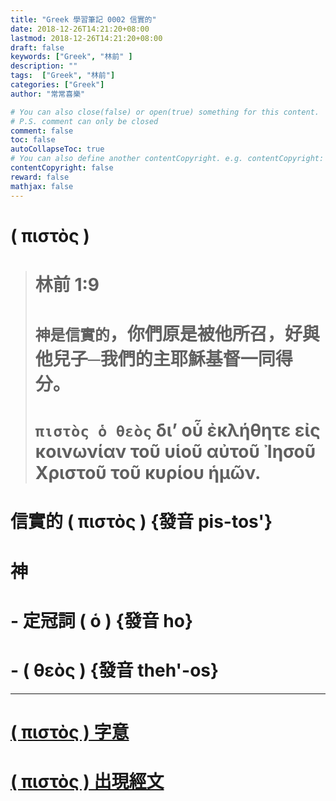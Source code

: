```yaml
---
title: "Greek 學習筆記 0002 信實的"
date: 2018-12-26T14:21:20+08:00
lastmod: 2018-12-26T14:21:20+08:00
draft: false
keywords: ["Greek", "林前" ]
description: ""
tags:  ["Greek", "林前"]
categories: ["Greek"]
author: "常常喜樂"

# You can also close(false) or open(true) something for this content.
# P.S. comment can only be closed
comment: false
toc: false
autoCollapseToc: true
# You can also define another contentCopyright. e.g. contentCopyright: "This is another copyright."
contentCopyright: false
reward: false
mathjax: false
---
```


# ( πιστὸς ) 

> # 林前 1:9  
> # `神是信實的`，你們原是被他所召，好與他兒子─我們的主耶穌基督一同得分。  
> # `πιστὸς ὁ θεὸς` δι’ οὗ ἐκλήθητε εἰς κοινωνίαν τοῦ υἱοῦ αὐτοῦ Ἰησοῦ Χριστοῦ τοῦ κυρίου ἡμῶν.  

# 信實的 ( πιστὸς ) {發音 pis-tos'}  
# 神  
# - 定冠詞 ( ὁ ) {發音 ho}  
# - ( θεὸς ) {發音 theh'-os}  

---

# <a href="https://bible.fhl.net/new/s.php?N=0&k=04103&m=" target="_blank">( πιστὸς ) 字意</a>

# <a href="https://bible.fhl.net/new/search.php?VERSION=unv&strongflag=1&TABFLAG=1&orig=1&keyword=04103" target="_blank">( πιστὸς ) 出現經文</a>